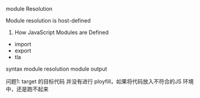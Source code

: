 module Resolution

Module resolution is host-defined



1. How JavaScript Modules are Defined
- import
- export
- tla

syntax
module resolution
module output



问题1: target 的目标代码 并没有进行 ployfill，如果将代码放入不符合的JS 环境中，还是跑不起来
